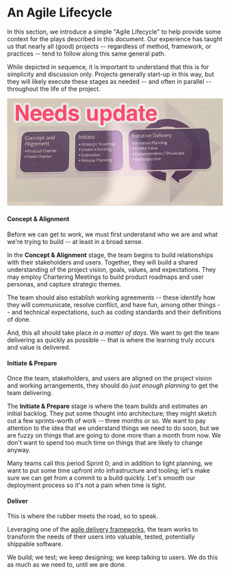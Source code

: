 # An Agile Lifecycle

In this section, we introduce a simple "Agile Lifecycle" to help provide some context for the plays described in this document.
Our experience has taught us that nearly all (good) projects
-- regardless of method, framework, or practices -- 
tend to follow along this same general path.

While depicted in sequence, 
it is important to understand that this is for simplicity and discussion only.
Projects generally start-up in this way, 
but they will likely execute these stages as needed
-- and often in parallel -- throughout the life of the project.

![An Agile Lifecycle](/figures/AnAgileLifecycle.jpg)

#### Concept & Alignment

Before we can get to work, we must first understand who we are and what we're trying to build -- at least in a broad sense.

In the **Concept & Alignment** stage, 
the team begins to build relationships with their stakeholders and users.
Together, they will build a shared understanding of 
the project vision, goals, values, and expectations.
They may employ Chartering Meetings to build product roadmaps and user personas, and capture strategic themes.

The team should also establish working agreements 
-- these identify how they will communicate, resolve conflict, and have fun, among other things --
and technical expectations, such as coding standards and their definitions of done.

And, this all should take place _in a matter of days_.
We want to get the team delivering as quickly as possible -- that is where the learning truly occurs and value is delivered.

#### Initiate & Prepare

Once the team, stakeholders, and users are aligned on the project vision and working arrangements, they should do _just enough planning_ to get the team delivering.

The **Initiate & Prepare** stage is where the team builds and estimates an initial backlog.
They put some thought into architecture; 
they might sketch out a few sprints-worth of work -- three months or so. 
We want to pay attention to the idea that we understand 
things we need to do soon, but we are fuzzy on things that are going to done more than a month from now. We don't want to spend too much time on things
that are likely to change anyway.

Many teams call this period Sprint 0; and in addition to light planning, we want to put some time upfront 
into infrastructure and tooling; let's make sure we can get from a commit to a build quickly.
Let's smooth our deployment process so it's not a pain when time is tight.


#### Deliver

This is where the rubber meets the road, so to speak.

Leveraging one of the [agile delivery frameworks](/plays/Delivery.md),
the team works to transform the needs of their users into valuable, tested, potentially shippable software.

We build; we test; we keep designing; we keep talking to users. We do this as much as we need to, until we are done.
